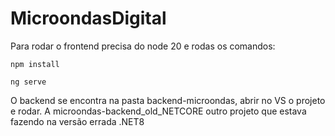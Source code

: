 # MicroondasDigital

Para rodar o frontend precisa do node 20 e rodas os comandos:
```
npm install

ng serve
```

O backend se encontra na pasta backend-microondas, abrir no VS o projeto e rodar. A microondas-backend_old_NETCORE outro projeto que estava fazendo na versão errada .NET8
